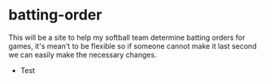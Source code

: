 # batting-order
This will be a site to help my softball team determine batting orders for games, it's mean't to be flexible so if someone cannot make it last second we can easily make the necessary changes.

* Test
